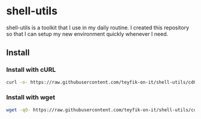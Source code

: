 # shell-utils

shell-utils is a toolkit that I use in my daily routine. I created this
repository so that I can setup my new environment quickly whenever I need.

## Install

### Install with cURL

```sh
curl -o- https://raw.githubusercontent.com/teyfik-on-it/shell-utils/cd07f7870933cebc4c47b141c3ce113ef9aa06af/install.sh | bash
```

### Install with wget

```sh
wget -qO- https://raw.githubusercontent.com/teyfik-on-it/shell-utils/cd07f7870933cebc4c47b141c3ce113ef9aa06af/install.sh | bash
```
